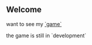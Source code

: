 ## Welcome

<p> want to see my <a href="Zombies...WE-GOT-EM">`game`</a> </p>

<p> the game is still in `development` </p>
